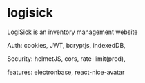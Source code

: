 # logisick
LogiSick is an inventory management website

Auth:
    cookies, JWT, bcryptjs, indexedDB, 

Security:
    helmetJS, cors, rate-limit(prod), 

features:
    electronbase, react-nice-avatar